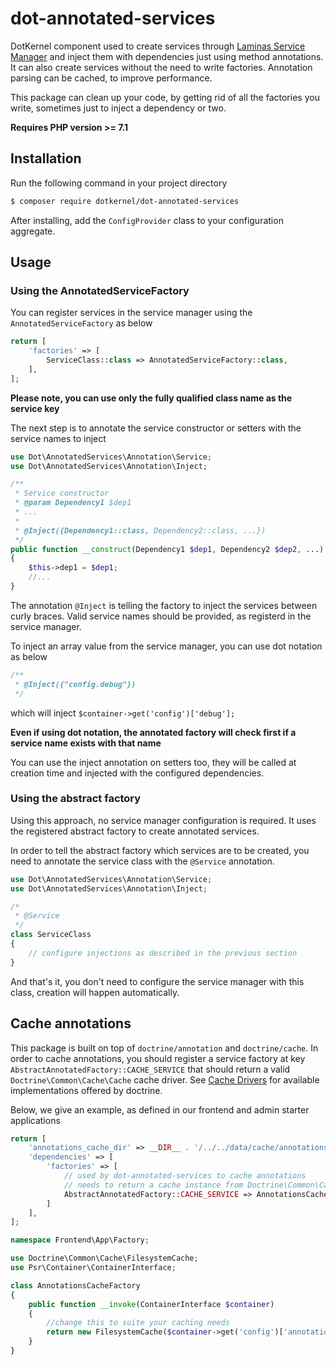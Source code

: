 # dot-annotated-services

DotKernel component used to create services through [Laminas Service Manager](https://github.com/laminas/laminas-servicemanager) and inject them with dependencies just using method annotations. It can also create services without the need to write factories. Annotation parsing can be cached, to improve performance.

This package can clean up your code, by getting rid of all the factories you write, sometimes just to inject a dependency or two.

**Requires PHP version >= 7.1**

## Installation

Run the following command in your project directory
```bash
$ composer require dotkernel/dot-annotated-services
```

After installing, add the `ConfigProvider` class to your configuration aggregate.

## Usage

### Using the AnnotatedServiceFactory

You can register services in the service manager using the `AnnotatedServiceFactory` as below
```php
return [
    'factories' => [
        ServiceClass::class => AnnotatedServiceFactory::class,
    ],
];
```

**Please note, you can use only the fully qualified class name as the service key**

The next step is to annotate the service constructor or setters with the service names to inject
```php
use Dot\AnnotatedServices\Annotation\Service;
use Dot\AnnotatedServices\Annotation\Inject;

/**
 * Service constructor
 * @param Dependency1 $dep1
 * ...
 * 
 * @Inject({Dependency1::class, Dependency2::class, ...})
 */
public function __construct(Dependency1 $dep1, Dependency2 $dep2, ...)
{
    $this->dep1 = $dep1;
    //...
}
```

The annotation `@Inject` is telling the factory to inject the services between curly braces.
Valid service names should be provided, as registerd in the service manager.

To inject an array value from the service manager, you can use dot notation as below
```php
/**
 * @Inject({"config.debug"})
 */
```

which will inject `$container->get('config')['debug'];`

**Even if using dot notation, the annotated factory will check first if a service name exists with that name**

You can use the inject annotation on setters too, they will be called at creation time and injected with the configured dependencies.

### Using the abstract factory

Using this approach, no service manager configuration is required. It uses the registered abstract factory to create annotated services.

In order to tell the abstract factory which services are to be created, you need to annotate the service class with the `@Service` annotation.
```php
use Dot\AnnotatedServices\Annotation\Service;
use Dot\AnnotatedServices\Annotation\Inject;

/*
 * @Service
 */
class ServiceClass
{
    // configure injections as described in the previous section
}
```

And that's it, you don't need to configure the service manager with this class, creation will happen automatically.


## Cache annotations

This package is built on top of `doctrine/annotation` and `doctrine/cache`.
In order to cache annotations, you should register a service factory at key `AbstractAnnotatedFactory::CACHE_SERVICE` that should return a valid `Doctrine\Common\Cache\Cache` cache driver. See [Cache Drivers](https://github.com/doctrine/cache/tree/master/lib/Doctrine/Common/Cache) for available implementations offered by doctrine.

Below, we give an example, as defined in our frontend and admin starter applications
```php
return [
    'annotations_cache_dir' => __DIR__ . '/../../data/cache/annotations',
    'dependencies' => [
        'factories' => [
            // used by dot-annotated-services to cache annotations
            // needs to return a cache instance from Doctrine\Common\Cache
            AbstractAnnotatedFactory::CACHE_SERVICE => AnnotationsCacheFactory::class,
        ]
    ],
];
```

```php
namespace Frontend\App\Factory;

use Doctrine\Common\Cache\FilesystemCache;
use Psr\Container\ContainerInterface;

class AnnotationsCacheFactory
{
    public function __invoke(ContainerInterface $container)
    {
        //change this to suite your caching needs
        return new FilesystemCache($container->get('config')['annotations_cache_dir']);
    }
}
```
